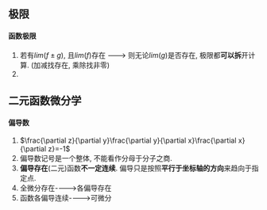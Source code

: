 ## 极限

#### 函数极限

1. 若有$lim(f\pm g)$, 且$lim (f)$存在 ---> 则无论$lim(g)$是否存在, 极限都**可以拆**开计算. (加减找存在, 乘除找非零)
2. 

## 二元函数微分学

#### 偏导数

1. $\frac{\partial z}{\partial y}\frac{\partial y}{\partial x}\frac{\partial x}{\partial z}=-1$
2. 偏导数记号是一个整体, 不能看作分母于分子之商.
3. **偏导存在**(二元)函数**不一定连续**. 偏导只是按照**平行于坐标轴的方向**来趋向于指定点.
4. 全微分存在---->各偏导存在
5. 函数各偏导连续---->可微分

